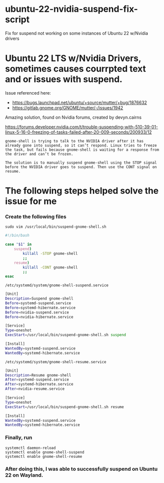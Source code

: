 # ubuntu-22-nvidia-suspend-fix-script
Fix for suspend not working on some instances of Ubuntu 22 w/Nvidia drivers

# Ubuntu 22 LTS w/Nvidia Drivers, sometimes causes courrpted text and or issues with suspend.

Issue referenced here:

- https://bugs.launchpad.net/ubuntu/+source/mutter/+bug/1876632
- https://gitlab.gnome.org/GNOME/mutter/-/issues/1942


Amazing solution, found on Nvidia forums, created by devyn.cairns

https://forums.developer.nvidia.com/t/trouble-suspending-with-510-39-01-linux-5-16-0-freezing-of-tasks-failed-after-20-009-seconds/200933/12

```
gnome-shell is trying to talk to the NVIDIA driver after it has already gone into suspend, so it can’t respond. Linux tries to freeze the task, but fails because gnome-shell is waiting for a response from the driver and can’t be frozen.

The solution is to manually suspend gnome-shell using the STOP signal before the NVIDIA driver goes to suspend. Then use the CONT signal on resume.
```

# The following steps helped solve the issue for me

### Create the following files


```
sudo vim /usr/local/bin/suspend-gnome-shell.sh
```


```bash
#!/bin/bash

case "$1" in
    suspend)
        killall -STOP gnome-shell
        ;;
    resume)
        killall -CONT gnome-shell
        ;;
esac
```

```
/etc/systemd/system/gnome-shell-suspend.service
```

```bash
[Unit]
Description=Suspend gnome-shell
Before=systemd-suspend.service
Before=systemd-hibernate.service
Before=nvidia-suspend.service
Before=nvidia-hibernate.service

[Service]
Type=oneshot
ExecStart=/usr/local/bin/suspend-gnome-shell.sh suspend

[Install]
WantedBy=systemd-suspend.service
WantedBy=systemd-hibernate.service
```

```
/etc/systemd/system/gnome-shell-resume.service
```

```bash
[Unit]
Description=Resume gnome-shell
After=systemd-suspend.service
After=systemd-hibernate.service
After=nvidia-resume.service

[Service]
Type=oneshot
ExecStart=/usr/local/bin/suspend-gnome-shell.sh resume

[Install]
WantedBy=systemd-suspend.service
WantedBy=systemd-hibernate.service
```

### Finally, run

```
systemctl daemon-reload
systemctl enable gnome-shell-suspend
systemctl enable gnome-shell-resume
```

### After doing this, I was able to successfully suspend on Ubuntu 22 on Wayland.

